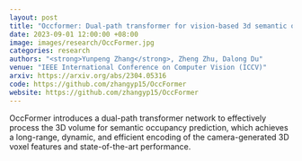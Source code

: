 ```yaml
---
layout: post
title: "Occformer: Dual-path transformer for vision-based 3d semantic occupancy prediction"
date: 2023-09-01 12:00:00 +08:00
image: images/research/OccFormer.jpg
categories: research
authors: "<strong>Yunpeng Zhang</strong>, Zheng Zhu, Dalong Du"
venue: "IEEE International Conference on Computer Vision (ICCV)"
arxiv: https://arxiv.org/abs/2304.05316
code: https://github.com/zhangyp15/OccFormer
website: https://github.com/zhangyp15/OccFormer
---
```

OccFormer introduces a dual-path transformer network to effectively process the 3D volume for semantic occupancy prediction, which achieves a long-range, dynamic, and efficient encoding of the camera-generated 3D voxel features and state-of-the-art performance.
